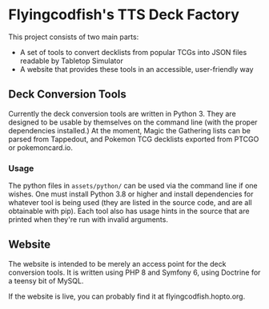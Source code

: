 # Flyingcodfish's TTS Deck Factory

This project consists of two main parts:
- A set of tools to convert decklists from popular TCGs into JSON files readable by Tabletop Simulator
- A website that provides these tools in an accessible, user-friendly way

## Deck Conversion Tools

Currently the deck conversion tools are written in Python 3. They are designed to be usable by themselves on the command line (with the proper dependencies installed.)
At the moment, Magic the Gathering lists can be parsed from Tappedout, and Pokemon TCG decklists exported from PTCGO or pokemoncard.io.

### Usage

The python files in ```assets/python/``` can be used via the command line if one wishes.
One must install Python 3.8 or higher and install dependencies for whatever tool is being used (they are listed in the source code, and are all obtainable with pip).
Each tool also has usage hints in the source that are printed when they're run with invalid arguments.

## Website

The website is intended to be merely an access point for the deck conversion tools.
It is written using PHP 8 and Symfony 6, using Doctrine for a teensy bit of MySQL.

If the website is live, you can probably find it at flyingcodfish.hopto.org.
